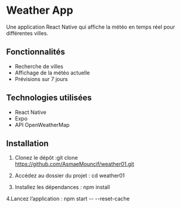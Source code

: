# Weather App

Une application React Native qui affiche la météo en temps réel pour différentes villes.

## Fonctionnalités
- Recherche de villes  
- Affichage de la météo actuelle  
- Prévisions sur 7 jours  

## Technologies utilisées
- React Native  
- Expo  
- API OpenWeatherMap  

## Installation
1. Clonez le dépôt :git clone https://github.com/AsmaeMouncif/weather01.git

2. Accédez au dossier du projet :
   cd weather01

3. Installez les dépendances :
   npm install

4.Lancez l’application :
  npm start -- --reset-cache

